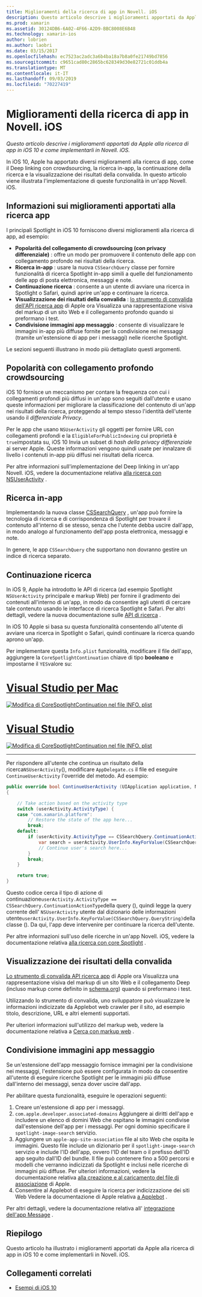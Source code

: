 ```yaml
---
title: Miglioramenti della ricerca di app in Novell. iOS
description: Questo articolo descrive i miglioramenti apportati da Apple alla ricerca di app in iOS 10 e come implementarli in Novell. iOS.
ms.prod: xamarin
ms.assetid: 30124DB6-6A02-4F66-A2D9-BBC8008E6B48
ms.technology: xamarin-ios
author: lobrien
ms.author: laobri
ms.date: 03/15/2017
ms.openlocfilehash: ec7523ac2adc3a6b4ba18a7b8a0fe21749bd7856
ms.sourcegitcommit: c9651cad80c2865bc628349d30e82721c01ddb4a
ms.translationtype: MT
ms.contentlocale: it-IT
ms.lasthandoff: 09/03/2019
ms.locfileid: "70227419"
---
```

# <a name="app-search-enhancements-in-xamarinios"></a>Miglioramenti della ricerca di app in Novell. iOS

_Questo articolo descrive i miglioramenti apportati da Apple alla ricerca di app in iOS 10 e come implementarli in Novell. iOS._

In iOS 10, Apple ha apportato diversi miglioramenti alla ricerca di app, come il Deep linking con crowdsourcing, la ricerca in-app, la continuazione della ricerca e la visualizzazione dei risultati della convalida. In questo articolo viene illustrata l'implementazione di queste funzionalità in un'app Novell. iOS.

## <a name="about-app-search-enhancements"></a>Informazioni sui miglioramenti apportati alla ricerca app

I principali Spotlight in iOS 10 forniscono diversi miglioramenti alla ricerca di app, ad esempio:

- **Popolarità del collegamento di crowdsourcing (con privacy differenziale)** : offre un modo per promuovere il contenuto delle app con collegamento profondo nei risultati della ricerca.
- **Ricerca in-app** : usare la nuova `CSSearchQuery` classe per fornire funzionalità di ricerca Spotlight in-app simili a quelle del funzionamento delle app di posta elettronica, messaggi e note.
- **Continuazione ricerca** : consente a un utente di avviare una ricerca in Spotlight o Safari, quindi aprire un'app e continuare la ricerca.
- **Visualizzazione dei risultati della convalida** : [lo strumento di convalida dell'API ricerca app](https://search.developer.apple.com/appsearch-validation-tool) di Apple ora Visualizza una rappresentazione visiva del markup di un sito Web e il collegamento profondo quando si preformano i test.
- **Condivisione immagini app messaggio** : consente di visualizzare le immagini in-app più diffuse fornite per la condivisione nei messaggi (tramite un'estensione di app per i messaggi) nelle ricerche Spotlight.

Le sezioni seguenti illustrano in modo più dettagliato questi argomenti.

## <a name="crowdsourced-deep-link-popularity"></a>Popolarità con collegamento profondo crowdsourcing

iOS 10 fornisce un meccanismo per contare la frequenza con cui i collegamenti profondi più diffusi in un'app sono seguiti dall'utente e usano queste informazioni per migliorare la classificazione del contenuto di un'app nei risultati della ricerca, proteggendo al tempo stesso l'identità dell'utente usando il *differenziale Privacy*.

Per le app che usano `NSUserActivity` gli oggetti per fornire URL con collegamenti profondi e la `EligibleForPublicIndexing` cui proprietà è `true`impostata su, iOS 10 Invia un subset di *hash della privacy differenziale* ai server Apple. Queste informazioni vengono quindi usate per innalzare di livello i contenuti in-app più diffusi nei risultati della ricerca.

Per altre informazioni sull'implementazione del Deep linking in un'app Novell. iOS, vedere la documentazione relativa [alla ricerca con NSUserActivity](~/ios/platform/search/nsuseractivity.md) .

## <a name="in-app-searching"></a>Ricerca in-app

Implementando la nuova classe [CSSearchQuery](https://developer.apple.com/reference/corespotlight/cssearchquery) , un'app può fornire la tecnologia di ricerca e di corrispondenza di Spotlight per trovare il contenuto all'interno di se stesso, senza che l'utente debba uscire dall'app, in modo analogo al funzionamento dell'app posta elettronica, messaggi e note.

In genere, le app `CSSearchQuery` che supportano non dovranno gestire un indice di ricerca separato.

## <a name="search-continuation"></a>Continuazione ricerca

In iOS 9, Apple ha introdotto le API di ricerca (ad esempio Spotlight `NSUserActivity` principale e markup Web) per fornire il gradimento dei contenuti all'interno di un'app, in modo da consentire agli utenti di cercare tale contenuto usando le interfacce di ricerca Spotlight e Safari. Per altri dettagli, vedere la nuova documentazione sulle [API di ricerca](~/ios/platform/search/index.md) .

In iOS 10 Apple si basa su questa funzionalità consentendo all'utente di avviare una ricerca in Spotlight o Safari, quindi continuare la ricerca quando aprono un'app.

Per implementare questa `Info.plist` funzionalità, modificare il file dell'app, aggiungere la `CoreSpotlightContinuation` chiave di tipo **booleano** e impostarne il `YES`valore su:

# <a name="visual-studio-for-mactabmacos"></a>[Visual Studio per Mac](#tab/macos)

[![](app-search-enhancements-images/search01.png "Modifica di CoreSpotlightContinuation nel file INFO. plist")](app-search-enhancements-images/search01.png#lightbox)

# <a name="visual-studiotabwindows"></a>[Visual Studio](#tab/windows)

[![](app-search-enhancements-images/searchw01.png "Modifica di CoreSpotlightContinuation nel file INFO. plist")](app-search-enhancements-images/search01.png#lightbox)

-----

Per rispondere all'utente che continua un risultato della ricerca`NSUserActivity`(), modificare `AppDelegate.cs` il file ed eseguire `ContinueUserActivity` l'override del metodo. Ad esempio:

```csharp
public override bool ContinueUserActivity (UIApplication application, NSUserActivity userActivity, UIApplicationRestorationHandler completionHandler)
{

    // Take action based on the activity type
    switch (userActivity.ActivityType) {
    case "com.xamarin.platform":
        // Restore the state of the app here...
        break;
    default:
        if (userActivity.ActivityType == CSSearchQuery.ContinuationActionType) {
            var search = userActivity.UserInfo.KeyForValue(CSSearchQuery.QueryString);
            // Continue user's search here...
        }
        break;
    }

    return true;
}
```

Questo codice cerca il tipo di azione di continuazione`userActivity.ActivityType == CSSearchQuery.ContinuationActionType`della query (), quindi legge la query corrente dell' `NSUserActivity` utente dal dizionario delle informazioni utente`userActivity.UserInfo.KeyForValue(CSSearchQuery.QueryString)`della classe (). Da qui, l'app deve intervenire per continuare la ricerca dell'utente.

Per altre informazioni sull'uso delle ricerche in un'app Novell. iOS, vedere la documentazione relativa [alla ricerca con core Spotlight](~/ios/platform/search/corespotlight.md) .

## <a name="visualization-of-validation-results"></a>Visualizzazione dei risultati della convalida

[Lo strumento di convalida API ricerca app](https://search.developer.apple.com/appsearch-validation-tool) di Apple ora Visualizza una rappresentazione visiva del markup di un sito Web e il collegamento Deep (incluso markup come definito in [schema.org](http://schema.org/)) quando si preformano i test.

Utilizzando lo strumento di convalida, uno sviluppatore può visualizzare le informazioni indicizzate da Applebot web crawler per il sito, ad esempio titolo, descrizione, URL e altri elementi supportati.

Per ulteriori informazioni sull'utilizzo del markup web, vedere la documentazione relativa a [Cerca con markup web](~/ios/platform/search/web-markup.md) .

## <a name="message-app-image-sharing"></a>Condivisione immagini app messaggio

Se un'estensione dell'app messaggio fornisce immagini per la condivisione nei messaggi, l'estensione può essere configurata in modo da consentire all'utente di eseguire ricerche Spotlight per le immagini più diffuse dall'interno dei messaggi, senza dover uscire dall'app.

Per abilitare questa funzionalità, eseguire le operazioni seguenti:

1. Creare un'estensione di app per i messaggi.
2. `com.apple.developer.associated-domains` Aggiungere ai diritti dell'app e includere un elenco di domini Web che ospitano le immagini condivise dall'estensione dell'app per i messaggi. Per ogni dominio specificare il `spotlight-image-search` servizio.
3. Aggiungere un `apple-app-site-association` file al sito Web che ospita le immagini. Questo file include un dizionario per il `spotlight-image-search` servizio e include l'ID dell'app, ovvero l'ID del team o il prefisso dell'ID app seguito dall'ID del bundle. Il file può contenere fino a 500 percorsi e modelli che verranno indicizzati da Spotlight e inclusi nelle ricerche di immagini più diffuse. Per ulteriori informazioni, vedere la documentazione relativa [alla creazione e al caricamento del file di associazione](https://developer.apple.com/library/prerelease/content/documentation/General/Conceptual/AppSearch/UniversalLinks.html#//apple_ref/doc/uid/TP40016308-CH12-SW4) di Apple.
4. Consentire al Applebot di eseguire la ricerca per indicizzazione dei siti Web Vedere la documentazione di Apple relativa [a Applebot](https://support.apple.com/HT204683) .

Per altri dettagli, vedere la documentazione relativa all' [integrazione dell'app Message](~/ios/platform/message-app-integration/index.md) .

## <a name="summary"></a>Riepilogo

Questo articolo ha illustrato i miglioramenti apportati da Apple alla ricerca di app in iOS 10 e come implementarli in Novell. iOS.



## <a name="related-links"></a>Collegamenti correlati

- [Esempi di iOS 10](https://docs.microsoft.com/samples/browse/?products=xamarin&term=Xamarin.iOS+iOS10)
